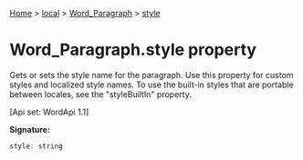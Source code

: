 [Home](./index) &gt; [local](local.md) &gt; [Word\_Paragraph](local.word_paragraph.md) &gt; [style](local.word_paragraph.style.md)

# Word\_Paragraph.style property

Gets or sets the style name for the paragraph. Use this property for custom styles and localized style names. To use the built-in styles that are portable between locales, see the "styleBuiltIn" property. 

 \[Api set: WordApi 1.1\]

**Signature:**
```javascript
style: string
```
